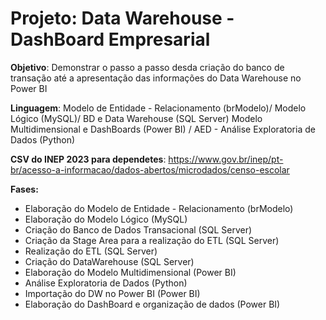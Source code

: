 # Projeto: Data Warehouse - DashBoard Empresarial
**Objetivo**: Demonstrar o passo a passo desda criação do banco de transação até a apresentação das informações
              do Data Warehouse no Power BI
              
**Linguagem**: Modelo de Entidade - Relacionamento (brModelo)/ Modelo Lógico (MySQL)/ BD e Data Warehouse (SQL Server)
               Modelo Multidimensional e DashBoards (Power BI) / AED - Análise Exploratoria de Dados (Python)

**CSV do INEP 2023 para dependetes**: https://www.gov.br/inep/pt-br/acesso-a-informacao/dados-abertos/microdados/censo-escolar

**Fases:**
- Elaboração do Modelo de Entidade - Relacionamento (brModelo)
- Elaboração do Modelo Lógico (MySQL)
- Criação do Banco de Dados Transacional (SQL Server)
- Criação da Stage Area para a realização do ETL (SQL Server)
- Realização do ETL (SQL Server)
- Criação do DataWarehouse (SQL Server)
- Elaboração do Modelo Multidimensional (Power BI)
- Análise Exploratoria de Dados (Python)
- Importação do DW no Power BI (Power BI) 
- Elaboração do DashBoard e organização de dados (Power BI)
  

